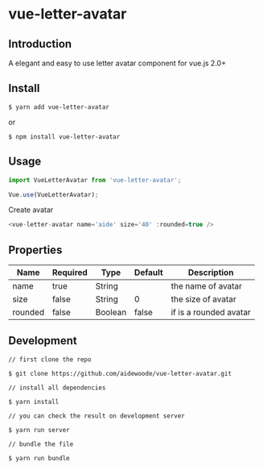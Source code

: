 # vue-letter-avatar

## Introduction
A elegant and easy to use letter avatar component for vue.js 2.0+

## Install
```shell
$ yarn add vue-letter-avatar
```

or

```shell
$ npm install vue-letter-avatar
```

## Usage

```js
import VueLetterAvatar from 'vue-letter-avatar';

Vue.use(VueLetterAvatar);
```

Create avatar
```js
<vue-letter-avatar name='aide' size='40' :rounded=true />

```

## Properties

| Name    | Required | Type    | Default | Description            |
| ---     | ---      | ---     | ---     | ---                    |
| name    | true     | String  |         | the name of avatar     |
| size    | false    | String  | 0       | the size of avatar     |
| rounded | false    | Boolean | false   | if is a rounded avatar |

## Development

```shell
// first clone the repo

$ git clone https://github.com/aidewoode/vue-letter-avatar.git

// install all dependencies

$ yarn install

// you can check the result on development server

$ yarn run server

// bundle the file

$ yarn run bundle
```
